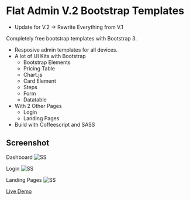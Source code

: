 # Flat Admin V.2 Bootstrap Templates

* Update for V.2 -> Rewrite Everything from V.1

Completely free bootstrap templates with Bootstrap 3.

- Resposive admin templates for all devices.
- A lot  of UI Kits with Bootstrap
  - Bootstrap Elements
  - Pricing Table
  - Chart.js
  - Card Element
  - Steps
  - Form
  - Datatable
- With 2 Other Pages
  - Login
  - Landing Pages
- Build with Coffeescript and SASS


## Screenshot

Dashboard
![SS](http://templates.tui2tone.me/assets/img/flat-admin/flat-admin-v2-1.png)

Login
![SS](http://templates.tui2tone.me/assets/img/flat-admin/login-pages.png)

Landing Pages
![SS](http://templates.tui2tone.me/assets/img/flat-admin/landing-pages.png)

[Live Demo](http://www.tui2tone.me/flat-admin-bootstrap-templates/)
